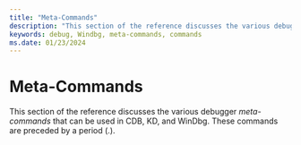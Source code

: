 ```yaml
---
title: "Meta-Commands"
description: "This section of the reference discusses the various debugger meta-commands that can be used in CDB, KD, and WinDbg."
keywords: debug, Windbg, meta-commands, commands
ms.date: 01/23/2024
---
```


# Meta-Commands

This section of the reference discusses the various debugger *meta-commands* that can be used in CDB, KD, and WinDbg. These commands are preceded by a period (.).

